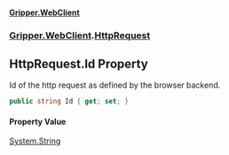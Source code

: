 #### [Gripper.WebClient](index 'index')
### [Gripper.WebClient](Gripper_WebClient 'Gripper.WebClient').[HttpRequest](Gripper_WebClient_HttpRequest 'Gripper.WebClient.HttpRequest')
## HttpRequest.Id Property
Id of the http request as defined by the browser backend.  
```csharp
public string Id { get; set; }
```
#### Property Value
[System.String](https://docs.microsoft.com/en-us/dotnet/api/System.String 'System.String')
